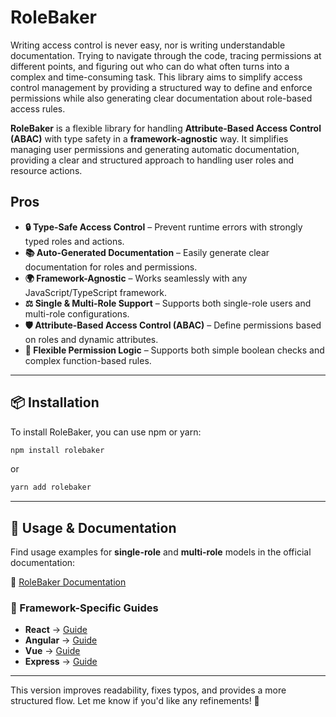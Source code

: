 # RoleBaker

Writing access control is never easy, nor is writing understandable documentation. Trying to navigate through the code, tracing permissions at different points, and figuring out who can do what often turns into a complex and time-consuming task. This library aims to simplify access control management by providing a structured way to define and enforce permissions while also generating clear documentation about role-based access rules.

**RoleBaker** is a flexible library for handling **Attribute-Based Access Control (ABAC)** with type safety in a **framework-agnostic** way. It simplifies managing user permissions and generating automatic documentation, providing a clear and structured approach to handling user roles and resource actions.

## Pros

- **🔒 Type-Safe Access Control** – Prevent runtime errors with strongly typed roles and actions.
- **📚 Auto-Generated Documentation** – Easily generate clear documentation for roles and permissions.
- **🌍 Framework-Agnostic** – Works seamlessly with any JavaScript/TypeScript framework.
- **⚖️ Single & Multi-Role Support** – Supports both single-role users and multi-role configurations.
- **🛡️ Attribute-Based Access Control (ABAC)** – Define permissions based on roles and dynamic attributes.
- **🔄 Flexible Permission Logic** – Supports both simple boolean checks and complex function-based rules.

---

## 📦 Installation

To install RoleBaker, you can use npm or yarn:

```bash
npm install rolebaker
```

or

```bash
yarn add rolebaker
```

---

## **📝 Usage & Documentation**

Find usage examples for **single-role** and **multi-role** models in the official documentation:

🔗 [RoleBaker Documentation](https://role-baker-docs.vercel.app/)

### **📖 Framework-Specific Guides**

- **React** → [Guide](https://role-baker-docs.vercel.app/frameworks/react)
- **Angular** → [Guide](https://role-baker-docs.vercel.app/frameworks/angular)
- **Vue** → [Guide](https://role-baker-docs.vercel.app/frameworks/vue)
- **Express** → [Guide](https://role-baker-docs.vercel.app/frameworks/express)

---

This version improves readability, fixes typos, and provides a more structured flow. Let me know if you'd like any refinements! 🚀

